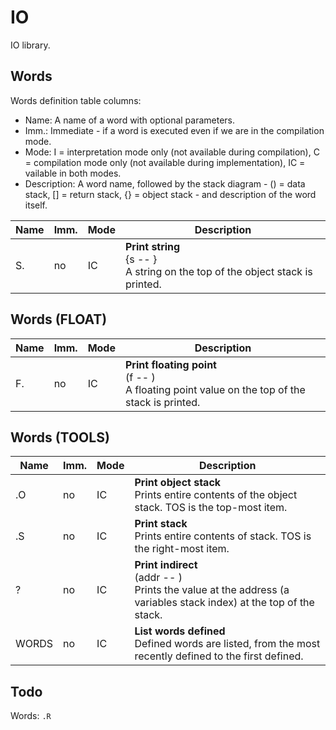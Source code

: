 ﻿# IO

IO library.

## Words

Words definition table columns:

- Name: A name of a word with optional parameters.
- Imm.: Immediate - if a word is executed even if we are in the compilation mode.
- Mode: I = interpretation mode only (not available during compilation), C = compilation mode only
  (not available during implementation), IC = vailable in both modes.
- Description: A word name, followed by the stack diagram - () = data stack, [] = return stack, {} = object stack - and description of the word itself.

| Name  | Imm. | Mode | Description |
| ---   | ---  | ---  | --- |
| S.    | no   | IC   | **Print string**<br>{s -- }<br>A string on the top of the object stack is printed. |

## Words (FLOAT)

| Name  | Imm. | Mode | Description |
| ---   | ---  | ---  | --- |
| F.    | no   | IC   | **Print floating point**<br>(f -- )<br>A floating point value on the top of the stack is printed. |

## Words (TOOLS)

| Name  | Imm. | Mode | Description |
| ---   | ---  | ---  | --- |
| .O    | no   | IC   | **Print object stack**<br>Prints entire contents of the object stack. TOS is the top-most item. |
| .S    | no   | IC   | **Print stack**<br>Prints entire contents of stack. TOS is the right-most item. |
| ?     | no   | IC   | **Print indirect**<br>(addr -- )<br>Prints the value at the address (a variables stack index) at the top of the stack. |
| WORDS | no   | IC   | **List words defined**<br>Defined words are listed, from the most recently defined to the first defined. |

## Todo

Words: `.R`